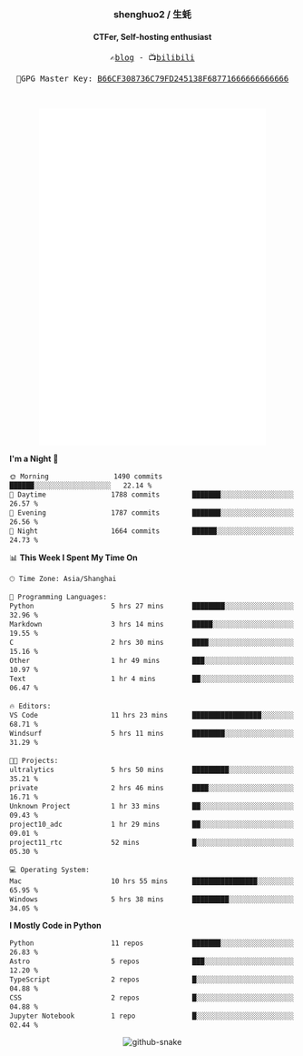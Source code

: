 <h3 align="center"> shenghuo2 / 生蚝 </h3>
<h4 align="center" >CTFer, Self-hosting enthusiast</h3>


<p align="center">
  <samp>
    ✍️<a href="https://blog.shenghuo2.top/">blog</a> -
    📺<a href="https://space.bilibili.com/85894935">bilibili</a>
  </samp>
</p>
<p align="center">
  <samp>
     🔐GPG Master Key: <a align="center" href="https://github.com/shenghuo2.gpg">B66CF308736C79FD245138F68771666666666666</a>
  </samp>
</p>
<br>
<p align="center">
  <a href="https://github.com/shenghuo2">
    <img width="400" align="top" src="https://github.com/shenghuo2/shenghuo2/blob/main/metrics.left.svg" />
  </a>
  <a href="https://github.com/shenghuo2">
    <img width="400" align="top" src="https://github.com/shenghuo2/shenghuo2/blob/main/metrics.right.svg" />
  </a>
</p>


<!--START_SECTION:waka-->
**I'm a Night 🦉** 

```text
🌞 Morning                1490 commits        ██████░░░░░░░░░░░░░░░░░░░   22.14 % 
🌆 Daytime                1788 commits        ███████░░░░░░░░░░░░░░░░░░   26.57 % 
🌃 Evening                1787 commits        ███████░░░░░░░░░░░░░░░░░░   26.56 % 
🌙 Night                  1664 commits        ██████░░░░░░░░░░░░░░░░░░░   24.73 % 
```


📊 **This Week I Spent My Time On** 

```text
🕑︎ Time Zone: Asia/Shanghai

💬 Programming Languages: 
Python                   5 hrs 27 mins       ████████░░░░░░░░░░░░░░░░░   32.96 % 
Markdown                 3 hrs 14 mins       █████░░░░░░░░░░░░░░░░░░░░   19.55 % 
C                        2 hrs 30 mins       ████░░░░░░░░░░░░░░░░░░░░░   15.16 % 
Other                    1 hr 49 mins        ███░░░░░░░░░░░░░░░░░░░░░░   10.97 % 
Text                     1 hr 4 mins         ██░░░░░░░░░░░░░░░░░░░░░░░   06.47 % 

🔥 Editors: 
VS Code                  11 hrs 23 mins      █████████████████░░░░░░░░   68.71 % 
Windsurf                 5 hrs 11 mins       ████████░░░░░░░░░░░░░░░░░   31.29 % 

🐱‍💻 Projects: 
ultralytics              5 hrs 50 mins       █████████░░░░░░░░░░░░░░░░   35.21 % 
private                  2 hrs 46 mins       ████░░░░░░░░░░░░░░░░░░░░░   16.71 % 
Unknown Project          1 hr 33 mins        ██░░░░░░░░░░░░░░░░░░░░░░░   09.43 % 
project10_adc            1 hr 29 mins        ██░░░░░░░░░░░░░░░░░░░░░░░   09.01 % 
project11_rtc            52 mins             █░░░░░░░░░░░░░░░░░░░░░░░░   05.30 % 

💻 Operating System: 
Mac                      10 hrs 55 mins      ████████████████░░░░░░░░░   65.95 % 
Windows                  5 hrs 38 mins       █████████░░░░░░░░░░░░░░░░   34.05 % 
```

**I Mostly Code in Python** 

```text
Python                   11 repos            ███████░░░░░░░░░░░░░░░░░░   26.83 % 
Astro                    5 repos             ███░░░░░░░░░░░░░░░░░░░░░░   12.20 % 
TypeScript               2 repos             █░░░░░░░░░░░░░░░░░░░░░░░░   04.88 % 
CSS                      2 repos             █░░░░░░░░░░░░░░░░░░░░░░░░   04.88 % 
Jupyter Notebook         1 repo              █░░░░░░░░░░░░░░░░░░░░░░░░   02.44 % 
```




<!--END_SECTION:waka-->


<div align="center">
  <picture>
    <source media="(prefers-color-scheme: dark)" srcset="https://gist.githubusercontent.com/shenghuo2/bfce20b14ab0484cef03bae6e60e0b3a/raw/github-snake-dark.svg" />
    <source media="(prefers-color-scheme: light)" srcset="https://gist.githubusercontent.com/shenghuo2/bfce20b14ab0484cef03bae6e60e0b3a/raw/github-snake.svg" />
    <img alt="github-snake" src="https://gist.githubusercontent.com/shenghuo2/bfce20b14ab0484cef03bae6e60e0b3a/raw/github-snake.svg" />
  </picture>
</div>

<!--
**shenghuo2/shenghuo2** is a ✨ _special_ ✨ repository because its `README.md` (this file) appears on your GitHub profile.

Here are some ideas to get you started:

- 🔭 I’m currently working on ...
- 🌱 I’m currently learning ...
- 👯 I’m looking to collaborate on ...
- 🤔 I’m looking for help with ...
- 💬 Ask me about ...
- 📫 How to reach me: ...
- 😄 Pronouns: ...
- ⚡ Fun fact: ...
-->

